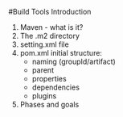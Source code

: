 
#Build Tools Introduction

1.  Maven - what is it?
2.  The .m2 directory
3.  setting.xml file
4.  pom.xml initial structure:
    *   naming (groupId/artifact)
    *   parent
    *   properties
    *   dependencies
    *   plugins
5.  Phases and goals
 